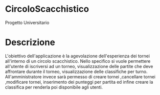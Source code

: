 # CircoloScacchistico
 Progetto Universitario

# Descrizione
L'obiettivo dell'applicazione è la agevolazione dell'esperienza dei tornei all'interno di un circolo scacchistico.
Nello specifico si vuole permettere all'utente di iscriversi ad un torneo, visualizzazione delle partite che deve
affrontare durante il torneo, visualizzazione delle classifiche per turno.
All'amministratore invece sarà permesso di creare tornei ,cancellare tornei ,modificare tornei, inserimento
dei punteggi per partita ed infine creare la classifica per renderla poi disponibile agli utenti.
